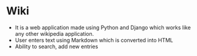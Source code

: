 # Wiki

* It is a web application made using Python and Django which works like any other wikipedia application.
* User enters text using Markdown which is converted into HTML
* Ability to search, add new entries